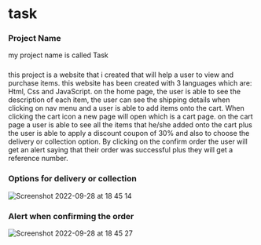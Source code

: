 # task

### Project Name 
my project name is called Task

### 
this project is a website that i created that will help a user to view and purchase items. this website has been created with 3 languages which are: Html, Css and JavaScript.
on the home page, the user is able to see the description of each item, the user can see the shipping details when clicking on nav menu and a user is able to add items onto the cart.
When clicking the cart icon a new page will open which is a cart page. on the cart page a user is able to see all the items that he/she added onto the cart plus the user is able to apply a discount coupon of 30% and also to choose the delivery or collection option.
By clicking on the confirm order the user will get an alert saying that their order was successful plus they will get a reference number.

### Options for delivery or collection
![Screenshot 2022-09-28 at 18 45 14](https://user-images.githubusercontent.com/114095693/192860300-2bb05c4b-8c67-4425-b12b-13a1687c1292.png)

### Alert when confirming the order
![Screenshot 2022-09-28 at 18 45 27](https://user-images.githubusercontent.com/114095693/192860772-9fecc740-a2a1-4264-9070-6c2d660c6608.png)

